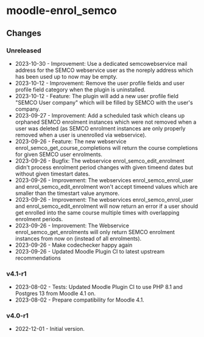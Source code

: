moodle-enrol_semco
==================

Changes
-------

### Unreleased

* 2023-10-30 - Improvement: Use a dedicated semcowebservice mail address for the SEMCO webservice user as the noreply address which has been used up to now may be empty.
* 2023-10-12 - Improvement: Remove the user profile fields and user profile field category when the plugin is uninstalled. 
* 2023-10-12 - Feature: The plugin will add a new user profile field "SEMCO User company" which will be filled by SEMCO with the user's company. 
* 2023-09-27 - Improvement: Add a scheduled task which cleans up orphaned SEMCO enrolment instances which were not removed when a user was deleted (as SEMCO enrolment instances are only properly removed when a user is unenrolled via webservice).
* 2023-09-26 - Feature: The new webservice enrol_semco_get_course_completions will return the course completions for given SEMCO user enrolments.
* 2023-09-26 - Bugfix: The webservice enrol_semco_edit_enrolment didn't process enrolment period changes with given timeend dates but without given timestart dates.
* 2023-09-26 - Improvement: The webservices enrol_semco_enrol_user and enrol_semco_edit_enrolment won't accept timeend values which are smaller than the timestart value anymore.
* 2023-09-26 - Improvement: The webservices enrol_semco_enrol_user and enrol_semco_edit_enrolment will now return an error if a user should get enrolled into the same course multiple times with overlapping enrolment periods.
* 2023-09-26 - Improvement: The Webservice enrol_semco_get_enrolments will only return SEMCO enrolment instances from now on (instead of all enrolments).
* 2023-09-26 - Make codechecker happy again
* 2023-09-26 - Updated Moodle Plugin CI to latest upstream recommendations

### v4.1-r1

* 2023-08-02 - Tests: Updated Moodle Plugin CI to use PHP 8.1 and Postgres 13 from Moodle 4.1 on.
* 2023-08-02 - Prepare compatibility for Moodle 4.1.

### v4.0-r1

* 2022-12-01 - Initial version.
